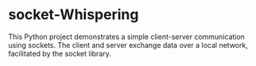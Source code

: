 # socket-Whispering
This Python project demonstrates a simple client-server communication using sockets. The client and server exchange data over a local network, facilitated by the socket library.
